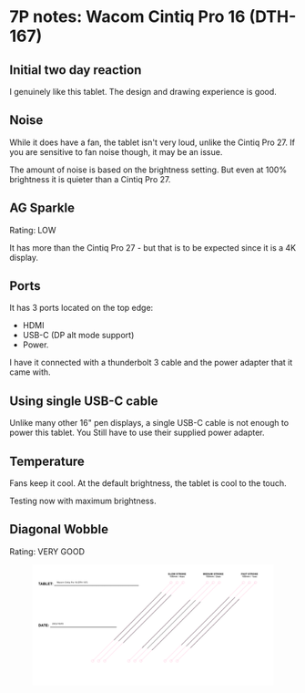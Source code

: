 # 7P notes: Wacom Cintiq Pro 16 (DTH-167)

## Initial two day reaction

I genuinely like this tablet. The design and drawing experience is good.&#x20;

## Noise

While it does have a fan, the tablet isn't very loud, unlike the Cintiq Pro 27. If you are sensitive to fan noise though, it may be an issue.

The amount of noise is based on the brightness setting. But even at 100% brightness it is quieter than a Cintiq Pro 27.

## AG Sparkle

Rating: LOW

It has more than the Cintiq Pro 27 - but that is to be expected since it is a 4K display.

## Ports

It has 3 ports located on the top edge:

* HDMI
* USB-C (DP alt mode support)
* Power.&#x20;

I have it connected with a thunderbolt 3 cable and the power adapter that it came with.

## Using single USB-C cable

Unlike many other 16" pen displays, a single USB-C cable is not enough to power this tablet. You Still have to use their supplied power adapter.

## Temperature

Fans keep it cool. At the default brightness, the tablet is cool to the touch.

Testing now with maximum brightness.

## Diagonal Wobble

Rating: VERY GOOD

<figure><img src="../../../../.gitbook/assets/Wacom DTH-167 Wobble (2).png" alt=""><figcaption></figcaption></figure>



